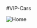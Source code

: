 #VIP-Cars

![Home](https://github.com/MhdEmad/VIP-Cars/assets/159544157/a0dcbc07-b4c0-4a6c-8c63-3f90ca09a266)
